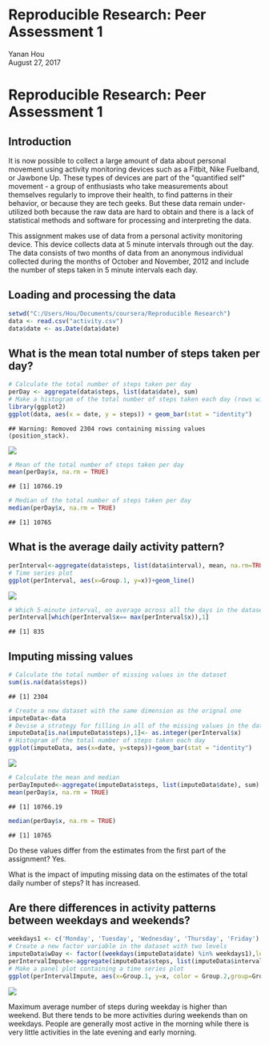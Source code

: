 # Reproducible Research: Peer Assessment 1
Yanan Hou  
August 27, 2017  

# Reproducible Research: Peer Assessment 1

## Introduction
It is now possible to collect a large amount of data about personal movement using activity monitoring devices such as a Fitbit, Nike Fuelband, or Jawbone Up. These types of devices are part of the "quantified self" movement - a group of enthusiasts who take measurements about themselves regularly to improve their health, to find patterns in their behavior, or because they are tech geeks. But these data remain under-utilized both because the raw data are hard to obtain and there is a lack of statistical methods and software for processing and interpreting the data.

This assignment makes use of data from a personal activity monitoring device. This device collects data at 5 minute intervals through out the day. The data consists of two months of data from an anonymous individual collected during the months of October and November, 2012 and include the number of steps taken in 5 minute intervals each day.

## Loading and processing the data

```r
setwd("C:/Users/Hou/Documents/coursera/Reproducible Research")
data <- read.csv("activity.csv")
data$date <- as.Date(data$date)
```

## What is the mean total number of steps taken per day?

```r
# Calculate the total number of steps taken per day
perDay <- aggregate(data$steps, list(data$date), sum)
# Make a histogram of the total number of steps taken each day (rows with missing values are removed)
library(ggplot2)
ggplot(data, aes(x = date, y = steps)) + geom_bar(stat = "identity")
```

```
## Warning: Removed 2304 rows containing missing values (position_stack).
```

![](Reproducible_Research_Peer_Assessment_1_files/figure-html/unnamed-chunk-2-1.png)<!-- -->


```r
# Mean of the total number of steps taken per day
mean(perDay$x, na.rm = TRUE)
```

```
## [1] 10766.19
```

```r
# Median of the total number of steps taken per day
median(perDay$x, na.rm = TRUE)
```

```
## [1] 10765
```


## What is the average daily activity pattern?

```r
perInterval<-aggregate(data$steps, list(data$interval), mean, na.rm=TRUE)
# Time series plot
ggplot(perInterval, aes(x=Group.1, y=x))+geom_line()
```

![](Reproducible_Research_Peer_Assessment_1_files/figure-html/unnamed-chunk-5-1.png)<!-- -->

```r
# Which 5-minute interval, on average across all the days in the dataset, contains the maximum number of steps?
perInterval[which(perInterval$x== max(perInterval$x)),1]
```

```
## [1] 835
```


## Imputing missing values

```r
# Calculate the total number of missing values in the dataset
sum(is.na(data$steps))
```

```
## [1] 2304
```

```r
# Create a new dataset with the same dimension as the orignal one
imputeData<-data
# Devise a strategy for filling in all of the missing values in the dataset: missing values are replaced with the mean total number of steps taken per day
imputeData[is.na(imputeData$steps),1]<- as.integer(perInterval$x)
# Histogram of the total number of steps taken each day
ggplot(imputeData, aes(x=date, y=steps))+geom_bar(stat = "identity")
```

![](Reproducible_Research_Peer_Assessment_1_files/figure-html/unnamed-chunk-8-1.png)<!-- -->

```r
# Calculate the mean and median
perDayImputed<-aggregate(imputeData$steps, list(imputeData$date), sum)
mean(perDay$x, na.rm = TRUE)
```

```
## [1] 10766.19
```

```r
median(perDay$x, na.rm = TRUE)
```

```
## [1] 10765
```
Do these values differ from the estimates from the first part of the assignment? Yes.

What is the impact of imputing missing data on the estimates of the total daily number of steps? It has increased.


## Are there differences in activity patterns between weekdays and weekends?

```r
weekdays1 <- c('Monday', 'Tuesday', 'Wednesday', 'Thursday', 'Friday')
# Create a new factor variable in the dataset with two levels 
imputeData$wDay <- factor((weekdays(imputeData$date) %in% weekdays1),levels=c(FALSE, TRUE), labels=c('weekend', 'weekday'))
perIntervalImpute<-aggregate(imputeData$steps, list(imputeData$interval, imputeData$wDay), mean)
# Make a panel plot containing a time series plot
ggplot(perIntervalImpute, aes(x=Group.1, y=x, color = Group.2,group=Group.2))+geom_line()+facet_wrap(~Group.2,nrow = 2)
```

![](Reproducible_Research_Peer_Assessment_1_files/figure-html/unnamed-chunk-11-1.png)<!-- -->

Maximum average number of steps during weekday is higher than weekend. But there tends to be more activities during weekends than on weekdays. People are generally most active in the morning while there is very little activities in the late evening and early morning.
